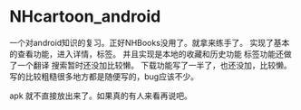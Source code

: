 # NHcartoon_android

一个对android知识的复习。正好NHBooks没用了。就拿来练手了。 
实现了基本的查看功能，进入详情，标签。 并且实现是本地的收藏和历史功能 
标签功能还做了一个翻译
搜索暂时还没加比较懒。 
下载功能写了一半了，也还没加，比较懒。 
写的比较粗糙很多地方都是随便写的，bug应该不少。 

apk 就不直接放出来了。如果真的有人来看再说吧。
